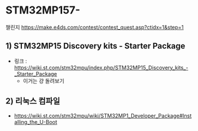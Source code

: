 # STM32MP157-


챌린지
https://make.e4ds.com/contest/contest_quest.asp?ctidx=1&step=1



## 1)   STM32MP15 Discovery kits - Starter Package

- 링크 : https://wiki.st.com/stm32mpu/index.php/STM32MP15_Discovery_kits_-_Starter_Package
  - 이거는 걍 돌려보기
 


## 2) 리눅스 컴파일
- https://wiki.st.com/stm32mpu/wiki/STM32MP1_Developer_Package#Installing_the_U-Boot

